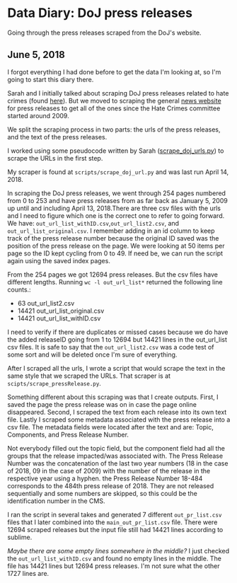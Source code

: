 # Data Diary: DoJ press releases

Going through the press releases scraped from the DoJ's website. 

## June 5, 2018

I forgot everything I had done before to get the data I'm looking at, so I'm going to start this diary there. 

Sarah and I initially talked about scraping DoJ press releases related to hate crimes (found [here](https://www.justice.gov/crt/press-releases)). But we moved to scraping the general [news website](https://www.justice.gov/news) for press releases to get all of the ones since the Hate Crimes committee started around 2009. 

We split the scraping process in two parts: the urls of the press releases, and the text of the press releases.

I worked using some pseudocode written by Sarah ([scrape_doj_urls.py](https://gist.github.com/sarahcnyt/cd771c5c012e26f9df77821811087458)) to scrape the URLs in the first step.

My scraper is found at `scripts/scrape_doj_url.py` and was last run April 14, 2018.

In scraping the DoJ press releases, we went through 254 pages numbered from 0 to 253 and have press releases from as far back as January 5, 2009 up until and including April 13, 2018.There are three csv files with the urls and I need to figure which one is the correct one to refer to going forward. We have: `out_url_list_withID.csv`,`out_url_list2.csv`, and `out_url_list_original.csv`. I remember adding in an id column to keep track of the press release number because the original ID saved was the position of the press release on the page. We were looking at 50 items per page so the ID kept cycling from 0 to 49. If need be, we can run the script again using the saved index pages.

From the 254 pages we got 12694 press releases. But the csv files have different lengths. Running `wc -l out_url_list*` returned the following line counts.:
* 63 out_url_list2.csv
*	14421 out_url_list_original.csv
* 14421 out_url_list_withID.csv

I need to verify if there are duplicates or missed cases because we do have the added releaseID going from 1 to 12694 but 14421 lines in the out_url_list csv files. It is safe to say that the `out_url_list2.csv` was a code test of some sort and will be deleted once I'm sure of everything.

After I scraped all the urls, I wrote a script that would scrape the text in the same style that we scraped the URLs. That scraper is at `scipts/scrape_pressRelease.py`.

Something different about this scraping was that I create outputs. First, I saved the page the press release was on in case the page online disappeared. Second, I scraped the text from each release into its own text file. Lastly I scraped some metadata associated with the press release into a csv file. The metadata fields were located after the text and are: Topic, Components, and Press Release Number. 

Not everybody filled out the topic field, but the component field had all the groups that the release impacted/was associated with. The Press Release Number was the concatenation of the last two year numbers (18 in the case of 2018, 09 in the case of 2009) with the number of the release in the respective year using a hyphen. the Press Release Number 18-484 corresponds to the 484th press release of 2018. They are not released sequentially and some numbers are skipped, so this could be the identification number in the CMS. 

I ran the script in several takes and generated 7 different `out_pr_list.csv` files that I later combined into the `main_out_pr_list.csv` file. There were 12694 scraped releases but the input file still had 14421 lines according to sublime. 

*Maybe there are some empty lines somewhere in the middle?*
I just checked the `out_url_list_withID.csv` and found no empty lines in the middle. The file has 14421 lines but 12694 press releases. I'm not sure what the other 1727 lines are.

